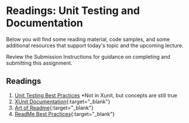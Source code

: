 # Readings: Unit Testing and Documentation

Below you will find some reading material, code samples, and some additional resources that support today's topic and the upcoming lecture.

Review the Submission Instructions for guidance on completing and submitting this assignment.

## Readings

1. [Unit Testing Best Practices](https://stackify.com/unit-testing-basics-best-practices/) *Not in Xunit, but concepts are still true
1. [XUnit Documentation](http://xunit.github.io/#documentation){:target="_blank"} 
2. [Art of Readme](https://github.com/noffle/art-of-readme){:target="_blank"} 
3. [ReadMe Best Practices](https://github.com/jehna/readme-best-practices){:target="_blank"} 
